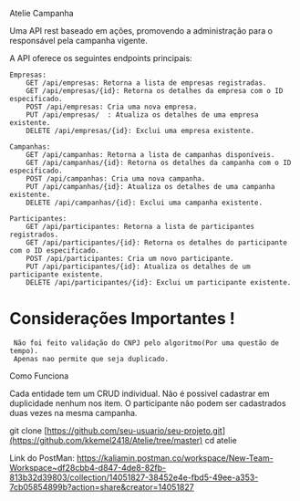 Atelie Campanha

Uma API rest baseado em ações, promovendo a administração para o responsável pela campanha vigente.

A API oferece os seguintes endpoints principais:

    Empresas:
        GET /api/empresas: Retorna a lista de empresas registradas.
        GET /api/empresas/{id}: Retorna os detalhes da empresa com o ID especificado.
        POST /api/empresas: Cria uma nova empresa.
        PUT /api/empresas/  : Atualiza os detalhes de uma empresa existente.
        DELETE /api/empresas/{id}: Exclui uma empresa existente.

    Campanhas:
        GET /api/campanhas: Retorna a lista de campanhas disponíveis.
        GET /api/campanhas/{id}: Retorna os detalhes da campanha com o ID especificado.
        POST /api/campanhas: Cria uma nova campanha.
        PUT /api/campanhas/{id}: Atualiza os detalhes de uma campanha existente.
        DELETE /api/campanhas/{id}: Exclui uma campanha existente.

    Participantes:
        GET /api/participantes: Retorna a lista de participantes registrados.
        GET /api/participantes/{id}: Retorna os detalhes do participante com o ID especificado.
        POST /api/participantes: Cria um novo participante.
        PUT /api/participantes/{id}: Atualiza os detalhes de um participante existente.
        DELETE /api/participantes/{id}: Exclui um participante existente.

        

# Considerações Importantes !
     Não foi feito validação do CNPJ pelo algoritmo(Por uma questão de tempo).
     Apenas nao permite que seja duplicado.

Como Funciona

Cada entidade tem um CRUD individual.
Não é possivel cadastrar em duplicidade nenhum nos item. O participante não podem ser cadastrados duas vezes na mesma campanha.


git clone [https://github.com/seu-usuario/seu-projeto.git](https://github.com/kkemel2418/Atelie/tree/master)
cd atelie


Link do PostMan:
https://kaliamin.postman.co/workspace/New-Team-Workspace~df28cbb4-d847-4de8-82fb-813b32d39803/collection/14051827-38452e4e-fbd5-49ee-a353-7cb05854899b?action=share&creator=14051827

